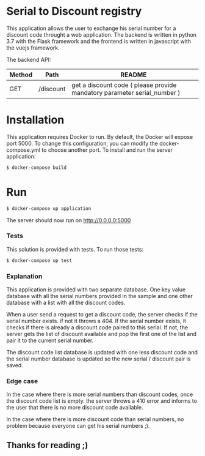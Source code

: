 # Serial to Discount registry

This application allows the user to exchange his serial number for a discount code throught a web application.
The backend is written in python 3.7 with the Flask framework and the frontend is written in javascript with the vuejs framework.

The backend API:

| Method | Path | README |
| ------ | ------ | ------ |
| GET | /discount | get a discount code ( please provide mandatory parameter serial_number ) |



# Installation

This application requires Docker to run.
By default, the Docker will expose port 5000. To change this configuration, you can modify the docker-compose.yml to choose another port.
To install and run the server application:
```sh
$ docker-compose build
```

# Run
```sh
$ docker-compose up application
```
The server should now run on http://0.0.0.0:5000

### Tests

This solution is provided with tests.
To run those tests:
```sh
$ docker-compose up test
```

### Explanation

This application is provided with two separate database. One key value database with all the serial numbers
provided in the sample and one other database with a list with all the discount codes.

When a user send a request to get a discount code, the server checks if the serial number exists. if not it throws a 404.
If the serial number exists, it checks if there is already a discount code paired to this serial.
If not, the server gets the list of discount available and pop the first one of the list and pair it to the current serial number.

The discount code list database is updated with one less discount code and the serial number database is updated so the new serial / discount pair is saved.



### Edge case

In the case where there is more serial numbers than discount codes, once the discount code list is empty. the server throws a 410 error and informs to the user that there is no more discount code available.

In the case where there is more discount code than serial numbers, no problem because everyone can get his serial numbers ;).






## Thanks for reading ;)